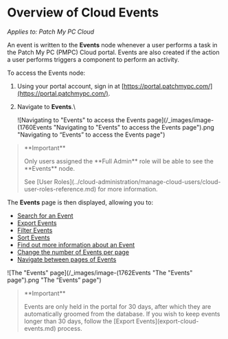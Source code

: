 # Overview of Cloud Events

_Applies to: Patch My PC Cloud_

An event is written to the **Events** node whenever a user performs a task in the Patch My PC (PMPC) Cloud portal. Events are also created if the action a user performs triggers a component to perform an activity.

To access the Events node:

1. Using your portal account, sign in at [https://portal.patchmypc.com/](https://portal.patchmypc.com/).
2.  Navigate to **Events**.\


    ![Navigating to "Events" to access the Events page](/_images/image-(1760Events "Navigating to \"Events\" to access the Events page").png "Navigating to “Events” to access the Events page")

<blockquote class="wp-block-quote">
<p>**Important**</p>
<p>Only users assigned the **Full Admin** role will be able to see the **Events** node.</p>
<p>See [User Roles](../cloud-administration/manage-cloud-users/cloud-user-roles-reference.md) for more information.</p>
</blockquote>

The **Events** page is then displayed, allowing you to:

* [Search for an Event](search-for-a-cloud-event.md)
* [Export Events](export-cloud-events.md)
* [Filter Events](filter-cloud-events.md)
* [Sort Events](sort-cloud-events.md)
* [Find out more information about an Event](find-out-more-information-about-a-cloud-event.md)
* [Change the number of Events per page](change-the-number-of-cloud-events-per-page.md)
* [Navigate between pages of Events](navigate-between-pages-of-cloud-events.md)

![The "Events" page](/_images/image-(1762Events "The \"Events\" page").png "The “Events” page")

<blockquote class="wp-block-quote">
<p>**Important**</p>
<p>Events are only held in the portal for 30 days, after which they are automatically groomed from the database. If you wish to keep events longer than 30 days, follow the [Export Events](export-cloud-events.md) process.</p>
</blockquote>